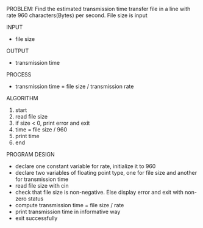 PROBLEM: Find the estimated transmission time transfer file in a line with rate 960 characters(Bytes) per second. File size is input

INPUT

- file size

OUTPUT

- transmission time

PROCESS

- transmission time = file size / transmission rate

ALGORITHM

1. start
2. read file size
3. if size < 0, print error and exit 
4. time = file size / 960
5. print time
6. end

PROGRAM DESIGN

- declare one constant variable for rate, initialize it to 960
- declare two variables of floating point type, one for file size and another for transmission time
- read file size with cin
- check that file size is non-negative. Else display error and exit with non-zero status
- compute transmission time = file size / rate
- print transmission time in informative way
- exit successfully
